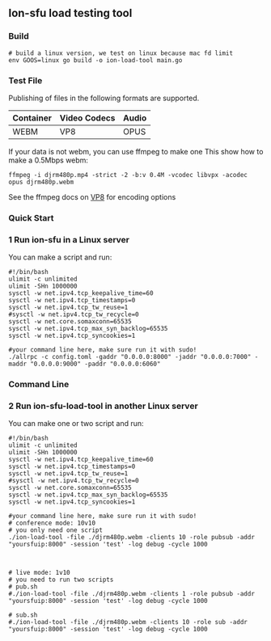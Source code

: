 ## Ion-sfu load testing tool


### Build
```
# build a linux version, we test on linux because mac fd limit 
env GOOS=linux go build -o ion-load-tool main.go
```

### Test File
Publishing of files in the following formats are supported.

|Container|Video Codecs|Audio|
|---|---|---|
WEBM|VP8|OPUS

If your data is not webm, you can use ffmpeg to make one
This show how to make a 0.5Mbps webm:

```
ffmpeg -i djrm480p.mp4 -strict -2 -b:v 0.4M -vcodec libvpx -acodec opus djrm480p.webm
```

See the ffmpeg docs on [VP8](https://trac.ffmpeg.org/wiki/Encode/VP8) for encoding options

### Quick Start
### 1 Run ion-sfu in a Linux server
You can make a script and run:

```Command Line
#!/bin/bash
ulimit -c unlimited
ulimit -SHn 1000000
sysctl -w net.ipv4.tcp_keepalive_time=60
sysctl -w net.ipv4.tcp_timestamps=0
sysctl -w net.ipv4.tcp_tw_reuse=1
#sysctl -w net.ipv4.tcp_tw_recycle=0
sysctl -w net.core.somaxconn=65535
sysctl -w net.ipv4.tcp_max_syn_backlog=65535
sysctl -w net.ipv4.tcp_syncookies=1

#your command line here, make sure run it with sudo!
./allrpc -c config.toml -gaddr "0.0.0.0:8000" -jaddr "0.0.0.0:7000" -maddr "0.0.0.0:9000" -paddr "0.0.0.0:6060"
```

### Command Line

### 2 Run ion-sfu-load-tool  in another Linux server

You can make one or two script and run:

```
#!/bin/bash
ulimit -c unlimited
ulimit -SHn 1000000
sysctl -w net.ipv4.tcp_keepalive_time=60
sysctl -w net.ipv4.tcp_timestamps=0
sysctl -w net.ipv4.tcp_tw_reuse=1
#sysctl -w net.ipv4.tcp_tw_recycle=0
sysctl -w net.core.somaxconn=65535
sysctl -w net.ipv4.tcp_max_syn_backlog=65535
sysctl -w net.ipv4.tcp_syncookies=1

#your command line here, make sure run it with sudo!
# conference mode: 10v10
# you only need one script
./ion-load-tool -file ./djrm480p.webm -clients 10 -role pubsub -addr "yoursfuip:8000" -session 'test' -log debug -cycle 1000



# live mode: 1v10
# you need to run two scripts
# pub.sh
#./ion-load-tool -file ./djrm480p.webm -clients 1 -role pubsub -addr "yoursfuip:8000" -session 'test' -log debug -cycle 1000

# sub.sh
#./ion-load-tool -file ./djrm480p.webm -clients 10 -role sub -addr "yoursfuip:8000" -session 'test' -log debug -cycle 1000
```


